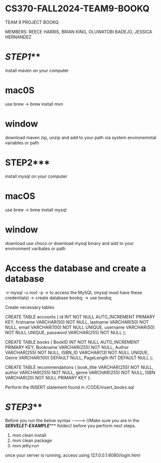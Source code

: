 # CS370-FALL2024-TEAM9-BOOKQ

TEAM 9
PROJECT BOOKQ

MEMBERS: REECE HARRIS, BRIAN KING, OLUWATOBI BADEJO, JESSICA HERNANDEZ


# *****STEP1*******

install maven on your computer

# mac0S 
use brew -> brew install mvn
# window 
 download maven zip, unzip and add to your path via system environemntal variables or path

# ****STEP2*******
install mysql on your computer

# macOS 
use brew -> brew install mysql
# window 
download use choco or download mysql binary and add to your environment varibales or path

# Access the database and create a database
-> mysql -u root -p -> to access the MySQL (mysql must have these credentials)
-> create database bookq;
-> use bookq;

Create necessary tables

CREATE TABLE accounts (
    id INT NOT NULL AUTO_INCREMENT PRIMARY KEY,
    firstname VARCHAR(50) NOT NULL,
    lastname VARCHAR(50) NOT NULL,
    email VARCHAR(100) NOT NULL UNIQUE,
    username VARCHAR(50) NOT NULL UNIQUE,
    password VARCHAR(255) NOT NULL
);

CREATE TABLE books (
    BookID INT NOT NULL AUTO_INCREMENT PRIMARY KEY,
    Bookname VARCHAR(255) NOT NULL,
    Author VARCHAR(255) NOT NULL,
    ISBN_ID VARCHAR(13) NOT NULL UNIQUE,
    Genre VARCHAR(100) DEFAULT NULL,
    PageLength INT DEFAULT NULL
);

CREATE TABLE recommendations (
    book_title VARCHAR(255) NOT NULL,
    author VARCHAR(255) NOT NULL,
    genre VARCHAR(255) NOT NULL,
    ISBN VARCHAR(20) NOT NULL PRIMARY KEY
);

Perform the INSERT statement found in /CODE/insert_books.sql

# *******STEP3*********

Before you run the below syntax ----> //Make sure you are in the *********SERVELET-EXAMPLE************ folder// before you perform next steps.

1.  mvn clean install
2.  mvn clean package
3.  mvn jetty:run


once your server is running, access using 127.0.0.1:8080/login.html
